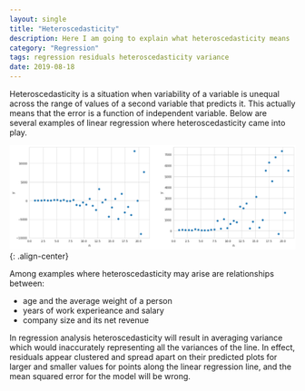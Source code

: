 ```yaml
---
layout: single
title: "Heteroscedasticity"
description: Here I am going to explain what heteroscedasticity means
category: "Regression"
tags: regression residuals heteroscedasticity variance
date: 2019-08-18
---
```


Heteroscedasticity is a situation when variability of a variable is unequal across the range of values of a second variable that predicts it. This actually means that the error is a function of independent variable. Below are several examples of linear regression where heteroscedasticity came into play. 

![](/assets/images/regression/heteroscedasticity_demo.png){: .align-center}

Among examples where heteroscedasticity may arise are relationships between:
 * age and the average weight of a person
 * years of work experieance and salary 
 * company size and its net revenue 
 
In regression analysis heteroscedasticity will result in averaging variance which would inaccurately representing all the variances of the line. In effect, residuals appear clustered and spread apart on their predicted plots for larger and smaller values for points along the linear regression line, and the mean squared error for the model will be wrong. 
